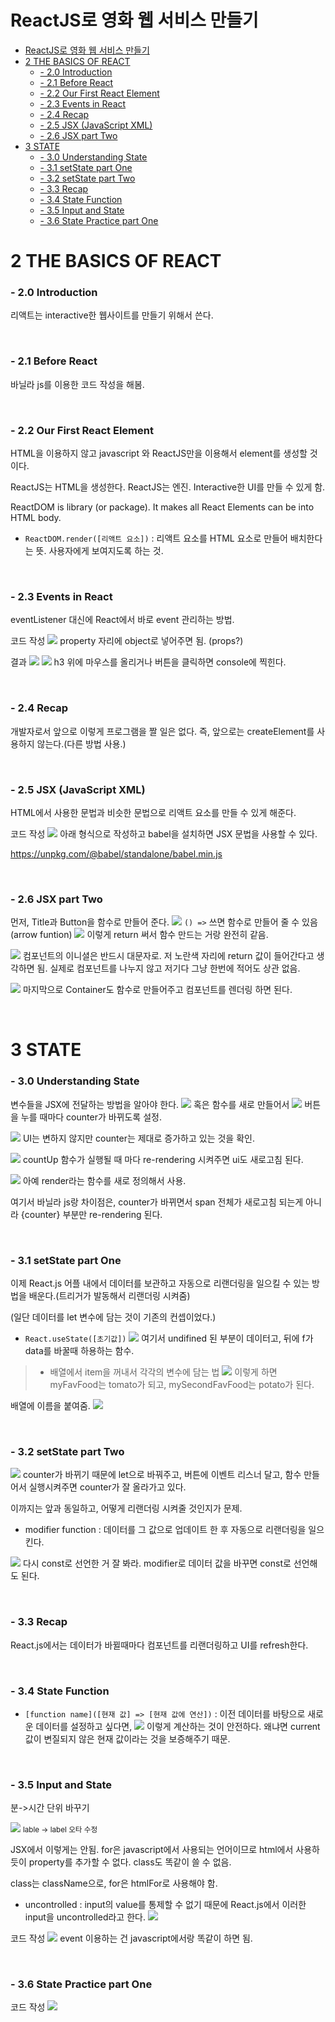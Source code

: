 # ReactJS로 영화 웹 서비스 만들기

- [ReactJS로 영화 웹 서비스 만들기](#reactjs로-영화-웹-서비스-만들기)
- [2 THE BASICS OF REACT](#2-the-basics-of-react)
  - [- 2.0 Introduction](#--20-introduction)
  - [- 2.1 Before React](#--21-before-react)
  - [- 2.2 Our First React Element](#--22-our-first-react-element)
  - [- 2.3 Events in React](#--23-events-in-react)
  - [- 2.4 Recap](#--24-recap)
  - [- 2.5 JSX (JavaScript XML)](#--25-jsx-javascript-xml)
  - [- 2.6 JSX part Two](#--26-jsx-part-two)
- [3 STATE](#3-state)
  - [- 3.0 Understanding State](#--30-understanding-state)
  - [- 3.1 setState part One](#--31-setstate-part-one)
  - [- 3.2 setState part Two](#--32-setstate-part-two)
  - [- 3.3 Recap](#--33-recap)
  - [- 3.4 State Function](#--34-state-function)
  - [- 3.5 Input and State](#--35-input-and-state)
  - [- 3.6 State Practice part One](#--36-state-practice-part-one)

# 2 THE BASICS OF REACT

### - 2.0 Introduction

리액트는 interactive한 웹사이트를 만들기 위해서 쓴다.

<br>

### - 2.1 Before React

바닐라 js를 이용한 코드 작성을 해봄.

<br>

### - 2.2 Our First React Element

HTML을 이용하지 않고 javascript 와 ReactJS만을 이용해서 element를 생성할 것이다.

ReactJS는 HTML을 생성한다.
ReactJS는 엔진. Interactive한 UI를 만들 수 있게 함.

ReactDOM is library (or package). It makes all React Elements can be into HTML body.

- `ReactDOM.render([리액트 요소])` : 리액트 요소를 HTML 요소로 만들어 배치한다는 뜻. 사용자에게 보여지도록 하는 것.

<br>

### - 2.3 Events in React

eventListener 대신에 React에서 바로 event 관리하는 방법.

코드 작성
![](md-img/2.3-1.png)
property 자리에 object로 넣어주면 됨. (props?)

결과
![](md-img/2.3-2.png)
![](md-img/2.3-3.png)
h3 위에 마우스를 올리거나 버튼을 클릭하면 console에 찍힌다.

<br>

### - 2.4 Recap

개발자로서 앞으로 이렇게 프로그램을 짤 일은 없다. 즉, 앞으로는 createElement를 사용하지 않는다.(다른 방법 사용.)

<br>

### - 2.5 JSX (JavaScript XML)

HTML에서 사용한 문법과 비슷한 문법으로 리액트 요소를 만들 수 있게 해준다.

코드 작성
![](md-img/2.5-1.png)
아래 형식으로 작성하고 babel을 설치하면 JSX 문법을 사용할 수 있다.

https://unpkg.com/@babel/standalone/babel.min.js

<br>

### - 2.6 JSX part Two

먼저, Title과 Button을 함수로 만들어 준다.
![](md-img/2.6-1.png)
`() =>` 쓰면 함수로 만들어 줄 수 있음(arrow funtion)
![](md-img/2.6-2.png)
이렇게 return 써서 함수 만드는 거랑 완전히 같음.

![](md-img/2.6-3.png)
컴포넌트의 이니셜은 반드시 대문자로.
저 노란색 자리에 return 값이 들어간다고 생각하면 됨. 실제로 컴포넌트를 나누지 않고 저기다 그냥 한번에 적어도 상관 없음.

![](md-img/2.6-4.png)
마지막으로 Container도 함수로 만들어주고 컴포넌트를 렌더링 하면 된다.

<br>

# 3 STATE

### - 3.0 Understanding State

변수들을 JSX에 전달하는 방법을 알아야 한다.
![](md-img/3.0-1.png)
혹은 함수를 새로 만들어서
![](md-img/3.0-2.png)
버튼을 누를 때마다 counter가 바뀌도록 설정.

![](md-img/3.0-3.png)
UI는 변하지 않지만 counter는 제대로 증가하고 있는 것을 확인.

![](md-img/3.0-4.png)
countUp 함수가 실행될 때 마다 re-rendering 시켜주면 ui도 새로고침 된다.

![](md-img/3.0-4.png)
아예 render라는 함수를 새로 정의해서 사용.

여기서 바닐라 js랑 차이점은, counter가 바뀌면서 span 전체가 새로고침 되는게 아니라 {counter} 부분만 re-rendering 된다.

<br>

### - 3.1 setState part One

이제 React.js 어플 내에서 데이터를 보관하고 자동으로 리랜더링을 일으킬 수 있는 방법을 배운다.(트리거가 발동해서 리랜더링 시켜줌)

(일단 데이터를 let 변수에 담는 것이 기존의 컨셉이었다.)

- `React.useState([초기값])`
  ![](md-img/3.1-1.png)
  여기서 undifined 된 부분이 데이터고, 뒤에 f가 data를 바꿀때 하용하는 함수.

> - 배열에서 item을 꺼내서 각각의 변수에 담는 법
>   ![](md-img/3.1-2.png)
>   이렇게 하면 myFavFood는 tomato가 되고, mySecondFavFood는 potato가 된다.

배열에 이름을 붙여줌.
![](md-img/3.1-3.png)

<br>

### - 3.2 setState part Two

![](md-img/3.2-1.png)
counter가 바뀌기 때문에 let으로 바꿔주고, 버튼에 이벤트 리스너 달고, 함수 만들어서 실행시켜주면 counter가 잘 올라가고 있다.

이까지는 앞과 동일하고, 어떻게 리랜더링 시켜줄 것인지가 문제.

- modifier function : 데이터를 그 값으로 업데이트 한 후 자동으로 리랜더링을 일으킨다.

![](md-img/3.2-2.png)
다시 const로 선언한 거 잘 봐라. modifier로 데이터 값을 바꾸면 const로 선언해도 된다.

<br>

### - 3.3 Recap

React.js에서는 데이터가 바뀔때마다 컴포넌트를 리랜더링하고 UI를 refresh한다.

<br>

### - 3.4 State Function

- `[function name]([현재 값] => [현재 값에 연산])` :
  이전 데이터를 바탕으로 새로운 데이터를 설정하고 싶다면,
  ![](md-img/3.4-1.png)
  이렇게 계산하는 것이 안전하다. 왜냐면 current값이 변질되지 않은 현재 값이라는 것을 보증해주기 때문.

<br>

### - 3.5 Input and State

분->시간 단위 바꾸기

![](md-img/3.5-1.png)
<small>lable -> label 오타 수정</small>

JSX에서 이렇게는 안됨. for은 javascript에서 사용되는 언어이므로 html에서 사용하듯이 property를 추가할 수 없다. class도 똑같이 쓸 수 없음.

class는 className으로,
for은 htmlFor로 사용해야 함.

- uncontrolled :
  input의 value를 통제할 수 없기 때문에 React.js에서 이러한 input을 uncontrolled라고 한다.
  ![](md-img/3.5-2.png)

코드 작성
![](md-img/3.5-3.png)
event 이용하는 건 javascript에서랑 똑같이 하면 됨.

<br>

### - 3.6 State Practice part One

코드 작성
![](md-img/3.6-1.png)

